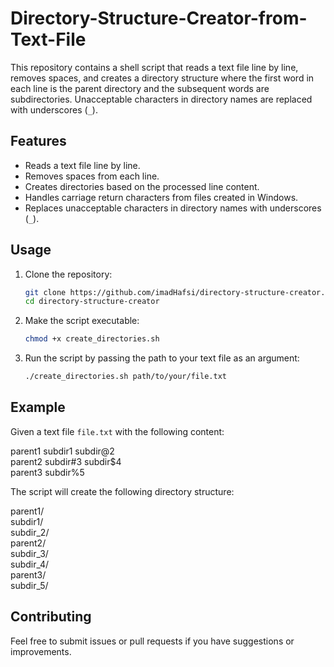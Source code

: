 # Directory-Structure-Creator-from-Text-File

This repository contains a shell script that reads a text file line by line, removes spaces, and creates a directory structure where the first word in each line is the parent directory and the subsequent words are subdirectories. Unacceptable characters in directory names are replaced with underscores (`_`).

## Features
- Reads a text file line by line.
- Removes spaces from each line.
- Creates directories based on the processed line content.
- Handles carriage return characters from files created in Windows.
- Replaces unacceptable characters in directory names with underscores (`_`).

## Usage

1. Clone the repository:
    ```sh
    git clone https://github.com/imadHafsi/directory-structure-creator.git
    cd directory-structure-creator
    ```

2. Make the script executable:
    ```sh
    chmod +x create_directories.sh
    ```

3. Run the script by passing the path to your text file as an argument:
    ```sh
    ./create_directories.sh path/to/your/file.txt
    ```

## Example

Given a text file `file.txt` with the following content:  

parent1 subdir1 subdir@2  
parent2 subdir#3 subdir$4  
parent3 subdir%5  

The script will create the following directory structure:

parent1/  
    subdir1/  
    subdir_2/  
parent2/  
    subdir_3/  
    subdir_4/  
parent3/  
    subdir_5/  

## Contributing

Feel free to submit issues or pull requests if you have suggestions or improvements.
